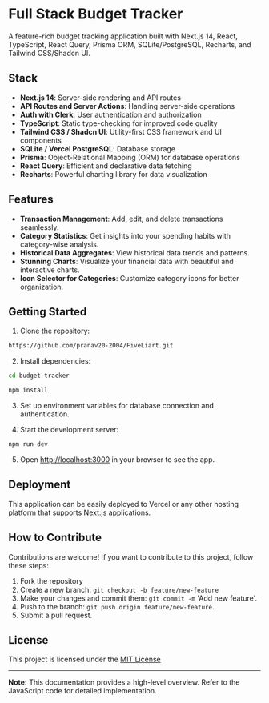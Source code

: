 # Full Stack Budget Tracker

A feature-rich budget tracking application built with Next.js 14, React, TypeScript, React Query, Prisma ORM, SQLite/PostgreSQL, Recharts, and Tailwind CSS/Shadcn UI.

## Stack

- **Next.js 14**: Server-side rendering and API routes
- **API Routes and Server Actions**: Handling server-side operations
- **Auth with Clerk**: User authentication and authorization
- **TypeScript**: Static type-checking for improved code quality
- **Tailwind CSS / Shadcn UI**: Utility-first CSS framework and UI components
- **SQLite / Vercel PostgreSQL**: Database storage
- **Prisma**: Object-Relational Mapping (ORM) for database operations
- **React Query**: Efficient and declarative data fetching
- **Recharts**: Powerful charting library for data visualization

## Features

- **Transaction Management**: Add, edit, and delete transactions seamlessly.
- **Category Statistics**: Get insights into your spending habits with category-wise analysis.
- **Historical Data Aggregates**: View historical data trends and patterns.
- **Stunning Charts**: Visualize your financial data with beautiful and interactive charts.
- **Icon Selector for Categories**: Customize category icons for better organization.

## Getting Started

1. Clone the repository:

```bash
https://github.com/pranav20-2004/FiveLiart.git
```

2. Install dependencies:

```bash
cd budget-tracker
```

```bash
npm install
```

3. Set up environment variables for database connection and authentication.

4. Start the development server:

```bash
npm run dev
```

5. Open [http://localhost:3000](http://localhost:3000) in your browser to see the app.

## Deployment

This application can be easily deployed to Vercel or any other hosting platform that supports Next.js applications.

## How to Contribute

Contributions are welcome! If you want to contribute to this project, follow these steps:

1. Fork the repository
2. Create a new branch: `git checkout -b feature/new-feature`
3. Make your changes and commit them: `git commit -m` 'Add new feature'.
4. Push to the branch: `git push origin feature/new-feature`.
5. Submit a pull request.

## License

This project is licensed under the [MIT License](LICENSE)

---

**Note:** This documentation provides a high-level overview. Refer to the JavaScript code for detailed implementation.
